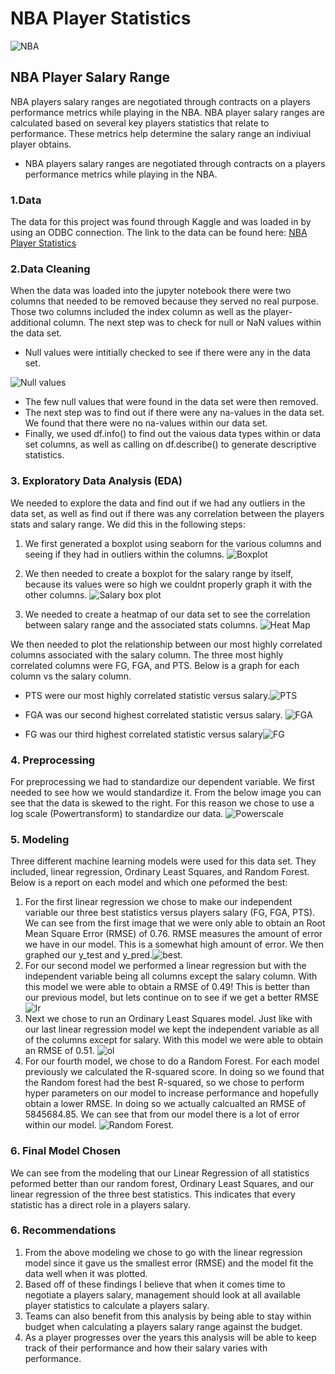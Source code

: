 # NBA Player Statistics

![NBA](nba.jpeg)

## NBA Player Salary Range

NBA players salary ranges are negotiated through contracts on a players performance metrics while playing in the NBA. NBA player salary ranges are calculated based on several key players statistics that relate to performance. These metrics help determine the salary range an indiviual player obtains. 

* NBA players salary ranges are negotiated through contracts on a players performance metrics while playing in the NBA.





### 1.Data

The data for this project was found through Kaggle and was loaded in by using an ODBC connection. The link to the data can be found here:
[NBA Player Statistics](https://www.kaggle.com/datasets/joebeachcapital/nba-player-statistics)

### 2.Data Cleaning

When the data was loaded into the jupyter notebook there were two columns that needed to be removed because they served no real purpose. Those two columns included the index column as well as the player-additional column. The next step was to check for null or NaN values within the data set. 
* Null values were intitially checked to see if there were any in the data set. 

![Null values](Nullvalues.jpeg)

* The few null values that were found in the data set were then removed.
* The next step was to find out if there were any na-values in the data set. We found that there were no na-values within our data set.
* Finally, we used df.info() to find out the vaious data types within or data set columns, as well as calling on df.describe() to generate descriptive statistics.

### 3. Exploratory Data Analysis (EDA)
We needed to explore the data and find out if we had any outliers in the data set, as well as find out if there was any correlation between the players stats and salary range. We did this in the following steps:

1. We first generated a boxplot using seaborn for the various columns and seeing if they had in outliers within the columns. 
![Boxplot](Boxplot.jpeg)

2. We then needed to create a boxplot for the salary range by itself, because its values were so high we couldnt properly graph it with the other columns.
![Salary box plot](Salary.jpeg)

3. We needed to create a heatmap of our data set to see the correlation between salary range and the associated stats columns.
![Heat Map](Heat.jpeg)

We then needed to plot the relationship between our most highly correlated columns associated with the salary column. The three most highly correlated columns were FG, FGA, and PTS. Below is a graph for each column vs the salary column.
* PTS were our most highly correlated statistic versus salary.![PTS](fg.jpeg)

* FGA was our second highest correlated statistic versus salary. ![FGA](fga.jpeg)

* FG was our third highest correlated statistic versus salary![FG](fg1.jpeg)

### 4. Preprocessing
For preprocessing we had to standardize our dependent variable. We first needed to see how we would standardize it. From the below image you can see that the data is skewed to the right. For this reason we chose to use a log scale (Powertransform) to standardize our data.
![Powerscale](Standardize.jpeg)

### 5. Modeling
Three different machine learning models were used for this data set. They included, linear regression, Ordinary Least Squares, and Random Forest. Below is a report on each model and which one peformed the best:

1. For the first linear regression we chose to make our independent variable our three best statistics versus players salary (FG, FGA, PTS). We can see from the first image that we were only able to obtain an Root Mean Square Error (RMSE) of 0.76. RMSE measures the amount of error we have in our model. This is a somewhat high amount of error. We then graphed our y_test and y_pred.![best](lr1.jpeg).
2. For our second model we performed a linear regression but with the independent variable being all columns except the salary column. With this model we were able to obtain a RMSE of 0.49! This is better than our previous model, but lets continue on to see if we get a better RMSE![lr](lrgraph.jpeg)
3. Next we chose to run an Ordinary Least Squares model. Just like with our last linear regression model we kept the independent variable as all of the columns except for salary. With this model we were able to obtain an RMSE of 0.51. ![ol](ols.jpeg)
4. For our fourth model, we chose to do a Random Forest. For each model previously we calculated the R-squared score. In doing so we found that the Random forest had the best R-squared, so we chose to perform hyper parameters on our model to increase performance and hopefully obtain a lower RMSE. In doing so we actually calcualted an RMSE of    5845684.85. We can see that from our model there is a lot of error within our model. ![Random Forest](Random.jpeg).

### 6. Final Model Chosen
We can see from the modeling that our Linear Regression of all statistics peformed better than our random forest, Ordinary Least Squares, and our linear regression of the three best statistics. This indicates that every statistic has a direct role in a players salary.  

### 6. Recommendations
1. From the above modeling we chose to go with the linear regression model since it gave us the smallest error (RMSE) and the model fit the data well when it was plotted.
2. Based off of these findings I believe that when it comes time to negotiate a players salary, management should look at all available player statistics to calculate a players salary. 
3. Teams can also benefit from this analysis by being able to stay within budget when calculating a players salary range against the budget.
4. As a player progresses over the years this analysis will be able to keep track of their performance and how their salary varies with performance.


